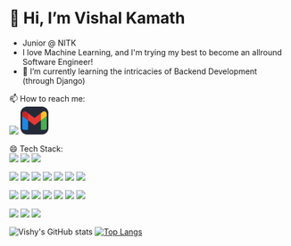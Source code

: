 # 👋 Hi, I’m Vishal Kamath
- Junior @ NITK
- I love Machine Learning, and I'm trying my best to become an allround Software Engineer!
- 💞️ I’m currently learning the intricacies of Backend Development (through Django)

📫 How to reach me: <br>
<a href="https://www.linkedin.com/in/vishy-kamath"><img src="https://github.com/onemarc/tech-icons/blob/main/icons/linkedin.svg" width="50"></a>
<a href="mailto:vishalkamath.221cs261@nitk.edu.in"><img src="https://github.com/tandpfun/skill-icons/blob/main/icons/Gmail-Dark.svg" width="50"></a>


  
😄 Tech Stack: <br>
<a href="#"><img src="https://github.com/onemarc/tech-icons/blob/main/icons/cpp-light.svg" width="50"></a>
<a href="#"><img src="https://github.com/onemarc/tech-icons/blob/main/icons/c-dark.svg" width="50"></a>
<a href="#"><img src="https://github.com/onemarc/tech-icons/blob/main/icons/python-dark.svg" width="50"></a>

<a href="#"><img src="https://github.com/onemarc/tech-icons/blob/main/icons/jupyter-dark.svg" width="50"></a>
<a href="#"><img src="https://github.com/onemarc/tech-icons/blob/main/icons/googlecolaboratory-dark.svg" width="50"></a>
<a href="#"><img src="https://github.com/onemarc/tech-icons/blob/main/icons/numpy-dark.svg" width="50"></a>
<a href="#"><img src="https://github.com/onemarc/tech-icons/blob/main/icons/pandas-dark.svg" width="50"></a>
<a href="#"><img src="https://github.com/onemarc/tech-icons/blob/main/icons/matplotlib-dark.svg" width="50"></a>
<a href="#"><img src="https://github.com/onemarc/tech-icons/blob/main/icons/pytorch-dark.svg" width="50"></a>
<a href="#"><img src="https://github.com/onemarc/tech-icons/blob/main/icons/opencv-dark.svg" width="50"></a>

<a href="#"><img src="https://github.com/onemarc/tech-icons/blob/main/icons/git.svg" width="50"></a>
<a href="#"><img src="https://github.com/onemarc/tech-icons/blob/main/icons/github-dark.svg" width="50"></a>
<a href="#"><img src="https://github.com/onemarc/tech-icons/blob/main/icons/html.svg" width="50"></a>
<a href="#"><img src="https://github.com/onemarc/tech-icons/blob/main/icons/css.svg" width="50"></a>
<a href="#"><img src="https://github.com/onemarc/tech-icons/blob/main/icons/javascript.svg" width="50"></a>
<a href="#"><img src="https://github.com/onemarc/tech-icons/blob/main/icons/react-dark.svg" width="50"></a>
<a href="#"><img src="https://github.com/onemarc/tech-icons/blob/main/icons/tailwindcss-dark.svg" width="50"></a>

<a href="#"><img src="https://github.com/onemarc/tech-icons/blob/main/icons/googlecp-dark.svg" width="50"></a>
<a href="#"><img src="https://github.com/onemarc/tech-icons/blob/main/icons/mysql-dark.svg" width="50"></a>
<a href="#"><img src="https://github.com/onemarc/tech-icons/blob/main/icons/superbase-dark.svg" width="50"></a>


![Vishy's GitHub stats](https://github-readme-stats.vercel.app/api?username=Vishy70&show_icons=true&theme=github_dark)
[![Top Langs](https://github-readme-stats.vercel.app/api/top-langs/?username=Vishy70&layout=donut&theme=github_dark)](https://github.com/anuraghazra/github-readme-stats)




<!---
<a href="#"><img src="https://github.com/onemarc/tech-icons/blob/main/icons/flask-dark.svg" width="50"></a>
<a href="#"><img src="https://github.com/onemarc/tech-icons/blob/main/icons/nextjs-dark.svg" width="50"></a>
<a href="#"><img src="https://github.com/onemarc/tech-icons/blob/main/icons/nodejs-dark.svg" width="50"></a>
Vishy70/Vishy70 is a ✨ special ✨ repository because its `README.md` (this file) appears on your GitHub profile.
You can click the Preview link to take a look at your changes.
--->
